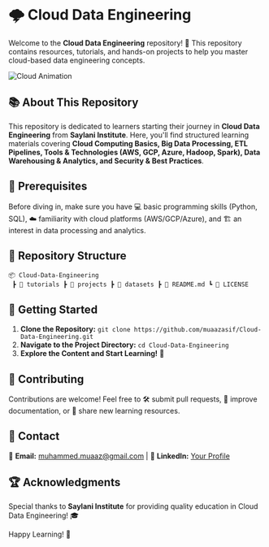 # 🌩️ Cloud Data Engineering

Welcome to the **Cloud Data Engineering** repository! 🚀 This repository contains resources, tutorials, and hands-on projects to help you master cloud-based data engineering concepts.

![Cloud Animation](fetchpik.com-iconscout-tNVyz3oxUw.gif)

## 📚 About This Repository
This repository is dedicated to learners starting their journey in **Cloud Data Engineering** from **Saylani Institute**. Here, you'll find structured learning materials covering **Cloud Computing Basics, Big Data Processing, ETL Pipelines, Tools & Technologies (AWS, GCP, Azure, Hadoop, Spark), Data Warehousing & Analytics, and Security & Best Practices**.

## 📌 Prerequisites
Before diving in, make sure you have 💻 basic programming skills (Python, SQL), ☁️ familiarity with cloud platforms (AWS/GCP/Azure), and 🏗️ an interest in data processing and analytics.

## 📂 Repository Structure
```
📦 Cloud-Data-Engineering
 ┣ 📁 tutorials ┣ 📁 projects ┣ 📁 datasets ┣ 📄 README.md ┗ 📄 LICENSE
```

## 🚀 Getting Started
1. **Clone the Repository:** `git clone https://github.com/muaazasif/Cloud-Data-Engineering.git`  
2. **Navigate to the Project Directory:** `cd Cloud-Data-Engineering`  
3. **Explore the Content and Start Learning!** 📖

## 🤝 Contributing
Contributions are welcome! Feel free to 🛠️ submit pull requests, 📝 improve documentation, or 📢 share new learning resources.

## 📧 Contact
📩 **Email:** muhammed.muaaz@gmail.com | 🔗 **LinkedIn:** [Your Profile](https://www.linkedin.com/in/muhammed-muaaz/)

## 🏆 Acknowledgments
Special thanks to **Saylani Institute** for providing quality education in Cloud Data Engineering! 🎓

Happy Learning! 🚀
